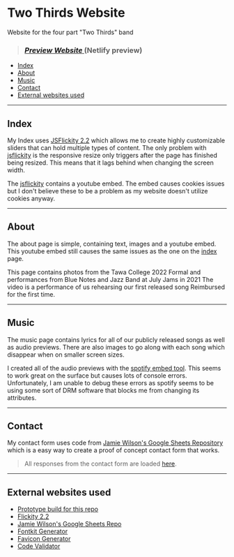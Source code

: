 # Two Thirds Website
Website for the four part "Two Thirds" band 

> ### [*Preview Website* ](https://spectacular-cajeta-246c49.netlify.app/) (Netlify preview)

- [Index](#index)
- [About](#about)
- [Music](#music)
- [Contact](#contact)
- [External websites used](#external-websites-used)

___

## Index

My Index uses [JSFlickity 2.2](https://flickity.metafizzy.co/) which allows me to create highly customizable sliders that can hold multiple types of content. The only problem with [jsflickity](https://flickity.metafizzy.co/) is the responsive resize only triggers after the page has finished being resized. This means that it lags behind when changing the screen width.

The [jsflickity](https://flickity.metafizzy.co/) contains a youtube embed. The embed causes cookies issues but I don't believe these to be a problem as my website doesn't utilize cookies anyway.

___

## About

The about page is simple, containing text, images and a youtube embed. This youtube embed still causes the same issues as the one on the [index](#index) page.

This page contains photos from the Tawa College 2022 Formal and performances from Blue Notes and Jazz Band at July Jams in 2021 The video is a performance of us rehearsing our first released song Reimbursed for the first time.
___

## Music

The music page contains lyrics for all of our publicly released songs as well as audio previews. There are also images to go along with each song which disappear when on smaller screen sizes.


I created all of the audio previews with the [spotify embed tool](https://developer.spotify.com/documentation/embeds/). This seems to work great on the surface but causes lots of console errors. Unfortunately, I am unable to debug these errors as spotify seems to be using some sort of DRM software that blocks me from changing its attributes. 

___

## Contact

My contact form uses code from [Jamie Wilson's Google Sheets Repository](https://github.com/jamiewilson/form-to-google-sheets) which is a easy way to create a proof of concept contact form that works.

 >All responses from the contact form are loaded [here](https://docs.google.com/spreadsheets/d/1nKa0vq54qbAcqfeC0sPl9BofzA9-mXZq4fKW0ELmHGY/edit?usp=sharing).

___

## External websites used
- [Prototype build for this repo](https://github.com/TwoThirdsBand/two_thirds_prototype)
- [Flickity 2.2](https://flickity.metafizzy.co/)
- [Jamie Wilson's Google Sheets Repo](https://github.com/jamiewilson/form-to-google-sheets)
- [Fontkit Generator](https://transfonter.org/)
- [Favicon Generator](https://realfavicongenerator.net/)
- [Code Validator](https://validator.w3.org/)
